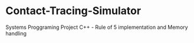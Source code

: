 # Contact-Tracing-Simulator
Systems Proggraming Project
C++ - Rule of 5 implementation and Memory handling
